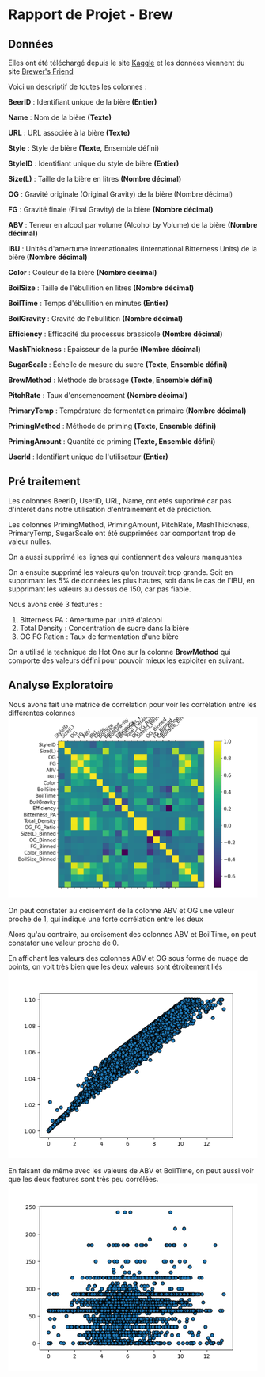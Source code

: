 # Rapport de Projet - Brew

## Données

Elles ont été téléchargé depuis le site [Kaggle](https://www.kaggle.com/datasets/jtrofe/beer-recipes) et les données viennent du site [Brewer's Friend](https://www.brewersfriend.com/search/)

Voici un descriptif de toutes les colonnes :

**BeerID** : Identifiant unique de la bière **(Entier)**

**Name** : Nom de la bière **(Texte)**

**URL** : URL associée à la bière **(Texte)**

**Style** : Style de bière **(Texte,** Ensemble défini)

**StyleID** : Identifiant unique du style de bière **(Entier)**

**Size(L)** : Taille de la bière en litres **(Nombre décimal)**

**OG** : Gravité originale (Original Gravity) de la bière (Nombre décimal)

**FG** : Gravité finale (Final Gravity) de la bière **(Nombre décimal)**

**ABV** : Teneur en alcool par volume (Alcohol by Volume) de la bière **(Nombre décimal)**

**IBU** : Unités d'amertume internationales (International Bitterness Units) de la bière **(Nombre décimal)**

**Color** : Couleur de la bière **(Nombre décimal)**

**BoilSize** : Taille de l'ébullition en litres **(Nombre décimal)**

**BoilTime** : Temps d'ébullition en minutes **(Entier)**

**BoilGravity** : Gravité de l'ébullition **(Nombre décimal)**

**Efficiency** : Efficacité du processus brassicole **(Nombre décimal)**

**MashThickness** : Épaisseur de la purée **(Nombre décimal)**

**SugarScale** : Échelle de mesure du sucre **(Texte, Ensemble défini)**

**BrewMethod** : Méthode de brassage **(Texte, Ensemble défini)**

**PitchRate** : Taux d'ensemencement **(Nombre décimal)**

**PrimaryTemp** : Température de fermentation primaire **(Nombre décimal)**

**PrimingMethod** : Méthode de priming **(Texte, Ensemble défini)**

**PrimingAmount** : Quantité de priming **(Texte, Ensemble défini)**

**UserId** : Identifiant unique de l'utilisateur **(Entier)**

## Pré traitement

Les colonnes BeerID, UserID, URL, Name, ont étés supprimé car pas d'interet dans notre utilisation d'entrainement et de prédiction.

Les colonnes PrimingMethod, PrimingAmount, PitchRate, MashThickness, PrimaryTemp, SugarScale ont été supprimées car comportant trop de valeur nulles.

On a aussi supprimé les lignes qui contiennent des valeurs manquantes

On a ensuite supprimé les valeurs qu'on trouvait trop grande.
Soit en supprimant les 5% de données les plus hautes, soit dans le cas de l'IBU, en supprimant les valeurs au dessus de 150, car pas fiable.

Nous avons créé 3 features :

1. Bitterness PA : Amertume par unité d'alcool
2. Total Density : Concentration de sucre dans la bière
3. OG FG Ration : Taux de fermentation d'une bière

On a utilisé la technique de Hot One sur la colonne **BrewMethod** qui comporte des valeurs défini pour pouvoir mieux les exploiter en suivant.

## Analyse Exploratoire

Nous avons fait une matrice de corrélation pour voir les corrélation entre les différentes colonnes
![Matrice de correlation de nos données](./matrice_correlation.jpg)

On peut constater au croisement de la colonne ABV et OG une valeur proche de 1, qui indique une forte corrélation entre les deux

Alors qu'au contraire, au croisement des colonnes ABV et BoilTime, on peut constater une valeur proche de 0.

En affichant les valeurs des colonnes ABV et OG sous forme de nuage de points, on voit très bien que les deux valeurs sont étroitement liés
![Nuage de point ABV-OG](./ABV-OG.png)

En faisant de même avec les valeurs de ABV et BoilTime, on peut aussi voir que les deux features sont très peu corrélées.
![Nuage de point ABV-BoilTime](./ABV-BoilTime.png)

